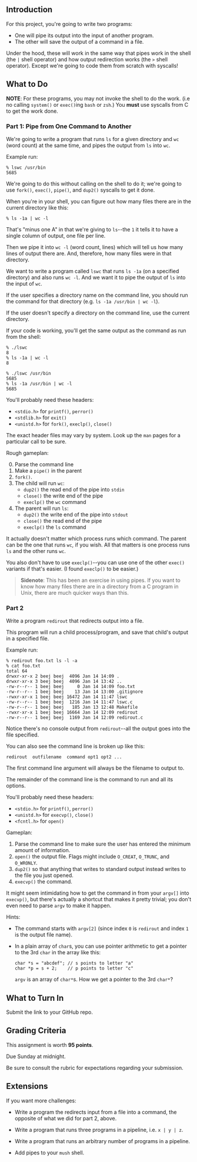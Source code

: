 <!-- Project 4: Use Pipes for Interprocess Communication -->

## Introduction

For this project, you're going to write two programs:

* One will pipe its output into the input of another program.
* The other will save the output of a command in a file.

Under the hood, these will work in the same way that pipes work in the
shell (the `|` shell operator) and how output redirection works (the `>`
shell operator). Except we're going to code them from scratch with
syscalls!

## What to Do

**NOTE**: For these programs, you may not invoke the shell to do the
work. (i.e no calling `system()` or `exec()`ing `bash` or `zsh`.) You
**must** use syscalls from C to get the work done.

### Part 1: Pipe from One Command to Another

We're going to write a program that runs `ls` for a given directory and
`wc` (word count) at the same time, and pipes the output from `ls` into
`wc`.

Example run:

```
% lswc /usr/bin
5685
```

We're going to do this without calling on the shell to do it; we're
going to use `fork()`, `exec()`, `pipe()`, and `dup2()` syscalls to get
it done.

When you're in your shell, you can figure out how many files there are
in the current directory like this:

```
% ls -1a | wc -l
```

That's "minus one A" in that we're giving to `ls`--the `1` it tells it
to have a single column of output, one file per line.

Then we pipe it into `wc -l` (word count, lines) which will tell us how
many lines of output there are. And, therefore, how many files were in
that directory.

We want to write a program called `lswc` that runs `ls -1a` (on a
specified directory) and also runs `wc -l`. And we want it to pipe the
output of `ls` into the input of `wc`.

If the user specifies a directory name on the command line, you should
run the command for that directory (e.g. `ls -1a /usr/bin | wc -l`).

If the user doesn't specify a directory on the command line, use the
current directory.

If your code is working, you'll get the same output as the command as
run from the shell:

```
% ./lswc
8
% ls -1a | wc -l
8

% ./lswc /usr/bin
5685
% ls -1a /usr/bin | wc -l
5685
```

You'll probably need these headers:

* `<stdio.h>` for `printf()`, `perror()`
* `<stdlib.h>` for `exit()`
* `<unistd.h>` for `fork()`, `execlp()`, `close()`

The exact header files may vary by system. Look up the `man` pages for a
particular call to be sure.

Rough gameplan:

0. Parse the command line
1. Make a `pipe()` in the parent
2. `fork()`.
3. The child will run `wc`:
   * `dup2()` the read end of the pipe into `stdin`
   * `close()` the write end of the pipe
   * `execlp()` the `wc` command
4. The parent will run `ls`:
   * `dup2()` the write end of the pipe into `stdout`
   * `close()` the read end of the pipe
   * `execlp()` the `ls` command

It actually doesn't matter which process runs which command. The parent
can be the one that runs `wc`, if you wish. All that matters is one
process runs `ls` and the other runs `wc`.

You also don't have to use `execlp()`--you can use one of the other
`exec()` variants if that's easier. (I found `execlp()` to be easier.)

> **Sidenote**: This has been an exercise in using pipes. If you want to
> know how many files there are in a directory from a C program in Unix,
> there are much quicker ways than this.

### Part 2

Write a program `redirout` that redirects output into a file.

This program will run a child process/program, and save that child's
output in a specified file.

Example run:

```
% redirout foo.txt ls -l -a
% cat foo.txt
total 64
drwxr-xr-x 2 beej beej  4096 Jan 14 14:09 .
drwxr-xr-x 3 beej beej  4096 Jan 14 13:42 ..
-rw-r--r-- 1 beej beej     0 Jan 14 14:09 foo.txt
-rw-r--r-- 1 beej beej    13 Jan 14 13:00 .gitignore
-rwxr-xr-x 1 beej beej 16472 Jan 14 11:47 lswc
-rw-r--r-- 1 beej beej  1216 Jan 14 11:47 lswc.c
-rw-r--r-- 1 beej beej   185 Jan 13 12:48 Makefile
-rwxr-xr-x 1 beej beej 16664 Jan 14 12:09 redirout
-rw-r--r-- 1 beej beej  1169 Jan 14 12:09 redirout.c
```

Notice there's no console output from `redirout`--all the output goes
into the file specified.

You can also see the command line is broken up like this:

```
redirout  outfilename  command opt1 opt2 ...
```

The first command line argument will always be the filename to output
to.

The remainder of the command line is the command to run and all its
options.

You'll probably need these headers:

* `<stdio.h>` for `printf()`, `perror()`
* `<unistd.h>` for `execvp()`, `close()`
* `<fcntl.h>` for `open()`

Gameplan:

1. Parse the command line to make sure the user has entered the minimum
   amount of information.
2. `open()` the output file. Flags might include `O_CREAT`, `O_TRUNC`,
   and `O_WRONLY`.
3. `dup2()` so that anything that writes to standard output instead
   writes to the file you just opened.
4. `execvp()` the command.

It might seem intimidating how to get the command in from your `argv[]`
into `execvp()`, but there's actually a shortcut that makes it pretty
trivial; you don't even need to parse `argv` to make it happen.

Hints:

* The command starts with `argv[2]` (since index `0` is `redirout` and
  index `1` is the output file name).
* In a plain array of `char`s, you can use pointer arithmetic to get a
  pointer to the 3rd `char` in the array like this:

  ```
  char *s = "abcdef"; // s points to letter "a"
  char *p = s + 2;    // p points to letter "c"
  ```
  
  `argv` is an array of `char*`s. How we get a pointer to the 3rd
  `char*`?

## What to Turn In

Submit the link to your GitHub repo.

## Grading Criteria

This assignment is worth **95 points**.

Due Sunday at midnight.

Be sure to consult the rubric for expectations regarding your
submission.

## Extensions

If you want more challenges:

* Write a program the redirects input from a file into a command, the
  opposite of what we did for part 2, above.

* Write a program that runs three programs in a pipeline, i.e. `x | y |
  z`.

* Write a program that runs an arbitrary number of programs in a
  pipeline.

* Add pipes to your `mush` shell.

<!--
Rubric:

5
lswc creates a pipe

10
lswc forks/execs a child process

20
lswc properly connects pipes with dup2

5
lswc all unused ends of the pipe properly closed

10
lswc works on the directory specified on the command line

10
lswc works on the current directory if none specified on the command line

5
rediroutput prints out a friendly help message if the user doesn't enter the minimum number of arguments

10
rediroutput creates the output file, truncating it to 0 length if it exists

20
rediroutput properly connects the file descriptor with dup2

-->
